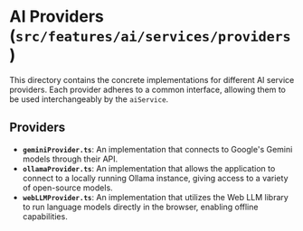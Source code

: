 # AI Providers (`src/features/ai/services/providers`)

This directory contains the concrete implementations for different AI service providers. Each provider adheres to a common interface, allowing them to be used interchangeably by the `aiService`.

## Providers

-   **`geminiProvider.ts`**: An implementation that connects to Google's Gemini models through their API.
-   **`ollamaProvider.ts`**: An implementation that allows the application to connect to a locally running Ollama instance, giving access to a variety of open-source models.
-   **`webLLMProvider.ts`**: An implementation that utilizes the Web LLM library to run language models directly in the browser, enabling offline capabilities. 